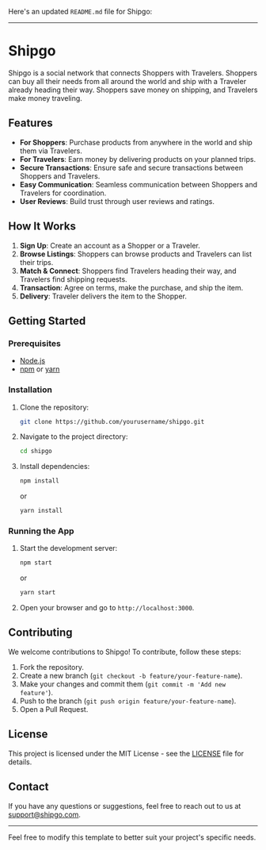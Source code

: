 Here's an updated `README.md` file for Shipgo:

---

# Shipgo

Shipgo is a social network that connects Shoppers with Travelers. Shoppers can buy all their needs from all around the world and ship with a Traveler already heading their way. Shoppers save money on shipping, and Travelers make money traveling.

## Features

- **For Shoppers**: Purchase products from anywhere in the world and ship them via Travelers.
- **For Travelers**: Earn money by delivering products on your planned trips.
- **Secure Transactions**: Ensure safe and secure transactions between Shoppers and Travelers.
- **Easy Communication**: Seamless communication between Shoppers and Travelers for coordination.
- **User Reviews**: Build trust through user reviews and ratings.

## How It Works

1. **Sign Up**: Create an account as a Shopper or a Traveler.
2. **Browse Listings**: Shoppers can browse products and Travelers can list their trips.
3. **Match & Connect**: Shoppers find Travelers heading their way, and Travelers find shipping requests.
4. **Transaction**: Agree on terms, make the purchase, and ship the item.
5. **Delivery**: Traveler delivers the item to the Shopper.

## Getting Started

### Prerequisites

- [Node.js](https://nodejs.org/)
- [npm](https://www.npmjs.com/) or [yarn](https://yarnpkg.com/)

### Installation

1. Clone the repository:
   ```sh
   git clone https://github.com/yourusername/shipgo.git
   ```
2. Navigate to the project directory:
   ```sh
   cd shipgo
   ```
3. Install dependencies:
   ```sh
   npm install
   ```
   or
   ```sh
   yarn install
   ```

### Running the App

1. Start the development server:
   ```sh
   npm start
   ```
   or
   ```sh
   yarn start
   ```
2. Open your browser and go to `http://localhost:3000`.

## Contributing

We welcome contributions to Shipgo! To contribute, follow these steps:

1. Fork the repository.
2. Create a new branch (`git checkout -b feature/your-feature-name`).
3. Make your changes and commit them (`git commit -m 'Add new feature'`).
4. Push to the branch (`git push origin feature/your-feature-name`).
5. Open a Pull Request.

## License

This project is licensed under the MIT License - see the [LICENSE](LICENSE) file for details.

## Contact

If you have any questions or suggestions, feel free to reach out to us at [support@shipgo.com](mailto:support@shipgo.com).

---

Feel free to modify this template to better suit your project's specific needs.
